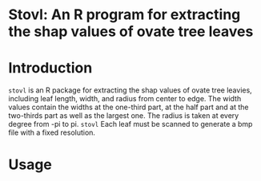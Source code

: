 # Stovl: An R program for extracting the shap values of ovate tree leaves

# Introduction
`stovl` is an R package for extracting the shap values of ovate tree leavies, including leaf length, width, and radius from center to edge. The width values contain the widths at the one-third part, at the half part and at the two-thirds part as well as the largest one. The radius is taken at every degree from -pi to pi. `stovl` Each leaf must be scanned to generate a bmp file with a fixed resolution.
# Usage

